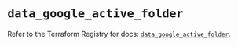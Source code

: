# `data_google_active_folder`

Refer to the Terraform Registry for docs: [`data_google_active_folder`](https://registry.terraform.io/providers/hashicorp/google/6.19.0/docs/data-sources/active_folder).
